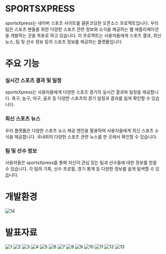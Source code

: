 # SPORTSXPRESS
sportsXpress는 네이버 스포츠 사이트를 클론코딩한 오픈소스 프로젝트입니다. 우리 팀은 스포츠 팬들을 위한 다양한 스포츠 관련 정보와 소식을 제공하는 웹 애플리케이션을 개발하는 것을 목표로 하고 있습니다. 이 프로젝트는 사용자들에게 스포츠 결과, 최신 뉴스, 팀 및 선수 정보 등의 스포츠 정보를 제공하는 플랫폼입니다.

# 주요 기능
<h3>실시간 스포츠 결과 및 일정</h3>
sportsXpress는 사용자들에게 다양한 스포츠 경기의 실시간 결과와 일정을 제공합니다. 축구, 농구, 야구, 골프 등 다양한 스포츠의 경기 일정과 결과를 쉽게 확인할 수 있습니다.

<h3>최신 스포츠 뉴스</h3>
우리 플랫폼은 다양한 스포츠 뉴스 제공 엔진을 활용하여 사용자들에게 최신 스포츠 소식을 제공합니다. 국내외의 다양한 스포츠 관련 뉴스를 한 곳에서 확인할 수 있습니다.

<h3>팀 및 선수 정보</h3>
사용자들은 sportsXpress를 통해 자신이 관심 있는 팀과 선수들에 대한 정보를 얻을 수 있습니다. 각 팀의 기록, 선수 프로필, 경기 통계 등 다양한 정보를 쉽게 탐색할 수 있습니다.

# 개발환경
![14](https://github.com/hykim-king/SPORTSXPRESS/assets/77008882/f19debac-74e4-4ab0-8bd1-2196bc0918d4)

# 발표자료
![1](https://github.com/hykim-king/SPORTSXPRESS/assets/77008882/a2bd35b6-cf29-4373-9e65-2907f080bc12)
![2](https://github.com/hykim-king/SPORTSXPRESS/assets/77008882/21e1b68f-44b1-4bd0-a619-389eb1c157a0)
![3](https://github.com/hykim-king/SPORTSXPRESS/assets/77008882/354a729e-ae9e-46af-b7bf-f8fed6ae9ee9)
![4](https://github.com/hykim-king/SPORTSXPRESS/assets/77008882/72de04d3-31ea-499b-9bf0-bcd0d4acdf29)
![5](https://github.com/hykim-king/SPORTSXPRESS/assets/77008882/d374256f-bb20-4de3-95f6-ab6793b39af1)
![6](https://github.com/hykim-king/SPORTSXPRESS/assets/77008882/1f354fe7-e619-4ec7-b06a-9f0eaed945ae)
![7](https://github.com/hykim-king/SPORTSXPRESS/assets/77008882/dfc050b9-a846-4c2c-bd83-c6abc864fa48)
![8](https://github.com/hykim-king/SPORTSXPRESS/assets/77008882/f161477b-e2a4-49fe-a18e-a31762dbd937)
![9](https://github.com/hykim-king/SPORTSXPRESS/assets/77008882/f72bfa7e-a207-4278-a7f6-46b27e349bf0)
![10](https://github.com/hykim-king/SPORTSXPRESS/assets/77008882/781be233-10bd-45b4-89a1-2c8bee636bfd)
![11](https://github.com/hykim-king/SPORTSXPRESS/assets/77008882/aee7942f-c6b8-4aad-ac36-1abd07338bb2)
![12](https://github.com/hykim-king/SPORTSXPRESS/assets/77008882/aca6c443-20e7-4cda-94d2-9d1fbb69aa04)
![13](https://github.com/hykim-king/SPORTSXPRESS/assets/77008882/e6421ca5-0afe-46d5-bb50-94c799bd81e3)

